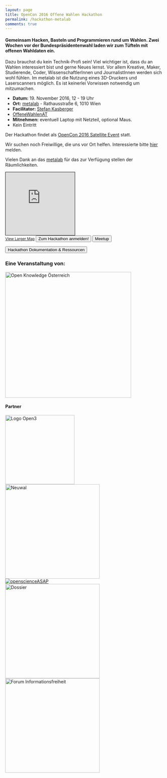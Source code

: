 ```yaml
---
layout: page
title: OpenCon 2016 Offene Wahlen Hackathon
permalink: /hackathon-metalab
comments: true
---
```


<h4 class="text-center lead">Gemeinsam Hacken, Basteln und Programmieren rund um Wahlen. Zwei Wochen vor der Bundespräsidentenwahl laden wir zum Tüfteln mit offenen Wahldaten ein.</h4>

<div class="row col-xs-12 col-md-8">
<p>Dazu brauchst du kein Technik-Profi sein! Viel wichtiger ist, dass du an Wahlen interessiert bist und gerne Neues lernst. Vor allem Kreative, Maker, Studierende, Coder, WissenschaftlerInnen und JournalistInnen werden sich wohl fühlen. Im metalab ist die Nutzung eines 3D-Druckers und Laserscanners möglich. Es ist keinerlei Vorwissen notwendig um mitzumachen.</p>
<ul>
<li><strong>Datum:</strong> 19. November 2016, 12 - 19 Uhr</li>
<li><strong>Ort:</strong> <a href="https://metalab.at/" title="metalab">metalab</a> - Rathausstraße 6, 1010 Wien</li>
<li><strong>Facilitator:</strong> <a href="https://stefankasberger.eu" title="Website">Stefan Kasberger</a></li>
<li><a href="https://twitter.com/search?f=tweets&q=%23OffeneWahlenAT&src=typd" title="OffeneWahlenAT"><i class="fa fa-hashtag" aria-hidden="true"></i>OffeneWahlenAT</a></li>
<li><strong>Mitnehmen:</strong> eventuell Laptop mit Netzteil, optional Maus.</li>
<li>Kein Eintritt</li>
</ul>

Der Hackathon findet als <a href="http://www.opencon2016.org/39914/opencon_2016_offene_wahlen_hackathon" title="OpenCon Satelitte Event">OpenCon 2016 Satellite Event</a> statt.

Wir suchen noch Freiwillige, die uns vor Ort helfen. Interessierte bitte <a href="/kontakt">hier</a> melden.

Vielen Dank an das <a href="https://metalab.at/" title="metalab">metalab</a> für das zur Verfügung stellen der Räumlichkeiten.

</div>

<div class="col-xs-12 col-md-4">
<iframe width="220" height="200" frameborder="0" scrolling="no" marginheight="0" marginwidth="0" src="http://www.openstreetmap.org/export/embed.html?bbox=16.35267198085785%2C48.2074009588649%2C16.359753012657162%2C48.211040222525746&amp;layer=mapnik&amp;marker=48.20922062302247%2C16.356212496757507" style="border: 1px solid black"></iframe><br/><small><a href="http://www.openstreetmap.org/?mlat=48.20922&amp;mlon=16.35621#map=18/48.20922/16.35621">View Larger Map</a></small>
<a href="https://docs.google.com/forms/d/e/1FAIpQLSc01dkc0zYEefgCnyefZPcuReUCKEixzGIk6F4pp9TZVbW2_A/viewform?entry.1560647131&entry.805191984&entry.1901626104&entry.1321289864&entry.1811347659=Ja&entry.2035578759=Ja" class="col-xs-12"><button class="button-border-red">Zum Hackathon anmelden!</button></a>
<a href="https://www.meetup.com/de-DE/Open-Knowledge-Oesterreich/events/233894500/" class="col-xs-12"><button class="button-border-red">Meetup</button></a>
</div>

<a href="/hackathon-metalab-doku" title="Hackathon metalab Dokumentation & Resources"><button class="button-full-red">Hackathon Dokumentation & Ressourcen</button></a>

<div class="row col-xs-12">
<h3>Eine Veranstaltung von:</h3>
<a href="http://okfn.at" title="Open Knowledge Österreich"><img class="logo" src="{{ site.staticurl }}logos/logo-ok-at.svg" width="400" alt="Open Knowledge Österreich" /></a>

<h4>Partner</h4>
<div class="col-xs-12 col-sm-6 partner-logo-event"><a title="Open3" href="https://open3.at/"><img src="{{ site.staticurl }}logos/logo-open3.jpg" alt="Logo Open3" width="220" /></a></div>
<div class="col-xs-12 col-sm-6 partner-logo-event"><a href="http://neuwal.com/" title="Neuwahl"><img class="logo" src="{{ site.staticurl }}logos/logo-neuwal.png" width="300" alt="Neuwal" /></a></div>
<div class="col-xs-12 col-sm-6 partner-logo-event"><a href="http://openscienceasap.org/" title="openscienceASAP"><img class="logo" src="{{ site.staticurl }}logos/logo-openscienceASAP.png" alt="openscienceASAP" /></a></div>
<div class="col-xs-12 col-sm-6 partner-logo-event"><a href="http://dossier.at/" title="Dossier"><img class="logo" src="{{ site.staticurl }}logos/logo-dossier.png" width="300" alt="Dossier" /></a></div>
<div class="col-xs-12 col-sm-6 partner-logo-event"><a href="http://www.informationsfreiheit.at/" title="Forum Informationsfreiheit"><img class="logo" src="{{ site.staticurl }}logos/logo-foi.png" width="300" alt="Forum Informationsfreiheit" /></a></div>
</div>
